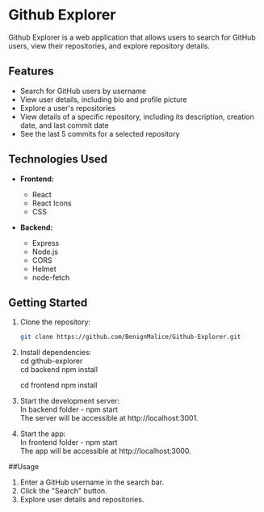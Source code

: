 # Github Explorer

Github Explorer is a web application that allows users to search for GitHub users, view their repositories, and explore repository details.

## Features

- Search for GitHub users by username
- View user details, including bio and profile picture
- Explore a user's repositories
- View details of a specific repository, including its description, creation date, and last commit date
- See the last 5 commits for a selected repository

## Technologies Used

- **Frontend:**

  - React
  - React Icons
  - CSS

- **Backend:**
  - Express
  - Node.js
  - CORS
  - Helmet
  - node-fetch

## Getting Started

1. Clone the repository:

   ```bash
   git clone https://github.com/BenignMalice/Github-Explorer.git

   ```

2. Install dependencies:  
   cd github-explorer  
   cd backend
   npm install

   cd frontend
   npm install

3. Start the development server:  
   In backend folder -
   npm start  
   The server will be accessible at http://localhost:3001.

4. Start the app:  
   In frontend folder -
   npm start  
   The app will be accessible at http://localhost:3000.

##Usage

1. Enter a GitHub username in the search bar.
2. Click the "Search" button.
3. Explore user details and repositories.
